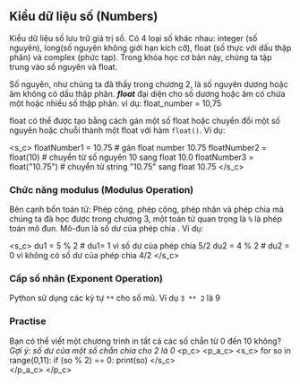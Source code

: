 [//]: # "Numbers"
## Kiểu dữ liệu số (Numbers)

Kiểu dữ liệu số lưu trữ giá trị số. Có 4 loại số khác nhau: integer (số nguyên), long(số nguyên không giới hạn kích cỡ), float (số thực với dấu thập phân) và complex (phức tạp). Trong khóa học cơ bản này, chúng ta  tập trung vào số nguyên và float.

Số nguyên, như chúng ta đã thấy trong chương 2, là số nguyên dương hoặc âm không có dấu thập phân. ***float*** đại diện cho số dương hoặc âm có chứa một hoặc nhiều số thập phân. ví dụ: float_number = 10,75

float có thể được tạo bằng cách gán một số float hoặc chuyển đổi một số nguyên hoặc chuỗi thành một float với hàm `float()`. Ví dụ:

<s_c>
floatNumber1 = 10.75			# gán float number 10.75
floatNumber2 = float(10)		# chuyển từ số nguyên 10  sang float 10.0
floatNumber3 = float("10.75")	# chuyển từ string "10.75" sang float 10.75
</s_c>

### Chức năng modulus (Modulus Operation)

Bên cạnh bốn toán tử: Phép cộng, phép cộng, phép nhân và phép chia mà chúng ta đã học được trong chương 3, một toán tử quan trọng là `%` là phép toán mô đun. Mô-đun là số dư của phép chia . Ví dụ:

<s_c>
du1 = 5 % 2			#  du1= 1 vì số dư của phép chia 5/2
du2 = 4 % 2			# du2 = 0 vì không có số dư của phép chia 4/2
</s_c>

### Cấp số nhân (Exponent Operation)

Python sử dụng các ký tự `**` cho số mũ. Ví dụ `3 ** 2` là 9


### Practise

Bạn có thể viết một chương trình in tất cả các số chẵn từ 0 đến 10 không? *Gợi ý: số dư của một số chẵn chia cho 2 là 0*
<p_c>
<p_a_c>
<s_c>
for so in range(0,11):
    if (so % 2) == 0:
        print(so)
</s_c>    
</p_a_c>
</p_c>



